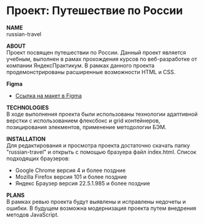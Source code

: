 # Проект: Путешествие по России

**NAME**  
russian-travel  

**ABOUT**  
Проект посвящен путешествии по России.
Данный проект является учебным, выполнен в рамах прохождения курсов по веб-разработке от компании ЯндексПрактикум.
В рамках данного проекта продемонстрированы расширенные возможности HTML и CSS.  


**Figma**
* [Ссылка на макет в Figma](https://www.figma.com/file/5S2WSbEFL6awjVWJ0NWL8Q/Sprint-3_-Russia-_-desktop-mobile?node-id=28503%3A0)


**TECHNOLOGIES**  
В ходе выполнения проекта были использованы технологии адаптивной верстки с использованием флексбокс и grid контейнеров, позицирования элекментов, применение методологии БЭМ.  

**INSTALLATION**  
Для редактирования и просмотра проекта достаточно скачать папку "russian-travel" и открыть с помощью бразуера файл index.html. Список подходящих браузеров:  
* Google Chrome версия 4 и более поздние  
* Mozilla Firefox версия 101 и более поздние  
* Яндекс Браузер версия 22.5.1.985 и более поздние  

**PLANS**  
В рамках ревью проекта будут выявлены и исправлены недочеты и ошибки. В будущем возможна модернизация проекта путем внедрения методов JavaScript.  
